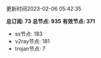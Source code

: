 更新时间2023-02-06 05:42:35

**总订阅: 73**
**总节点: 935**
**有效节点: 371**
- ss节点: 183
- v2ray节点: 181
- trojan节点: 7
